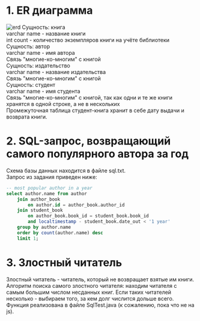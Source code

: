 # 1. ER диаграмма
![erd](https://user-images.githubusercontent.com/92732643/143015118-ddabf051-233f-4271-a43f-a45af859730d.png)
Сущность: книга  
  varchar name - название книги  
  int count - количество экземпляров книги на учёте библиотеки  
Сущность: автор  
  varchar name - имя автора  
  Связь "многие-ко-многим" с книгой  
Сущность: издательство  
  varchar name - название издательства  
  Связь "многие-ко-многим" с книгой  
Сущность: студент  
  varchar name - имя студента  
  Связь "многие-ко-многим" с книгой, так как одни и те же книги хранятся в одной строке, а не в нескольких  
Промежуточная таблица студент-книга хранит в себе дату выдачи и возврата книги.  
# 2. SQL-запрос, возвращающий самого популярного автора за год
Схема базы данных находится в файле sql.txt.  
Запрос из задания приведен ниже:  
```sql
-- most popular author in a year
select author.name from author
	join author_book
		on author.id = author_book.author_id
	join student_book
		on author_book.book_id = student_book.book_id
		and localtimestamp - student_book.date_out < '1 year'
	group by author.name
	order by count(author.name) desc 
	limit 1;
  ```
# 3. Злостный читатель
Злостный читатель - читатель, который не возвращает взятые им книги.  
Алгоритм поиска самого злостного читателя: находим читателя с самым большим числом несданных книг. Если таких читателей несколько - выбираем того, за кем долг числится дольше всего.  
Функция реализована в файле SqlTest.java (к сожалению, пока что не на js).  
